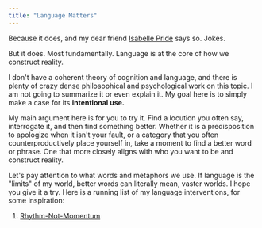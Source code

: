 ```yaml
---
title: "Language Matters"
---
```


Because it does, and my dear friend [Isabelle Pride]() says so. Jokes. 

But it does. Most fundamentally. Language is at the core of how we construct reality. 

I don't have a coherent theory of cognition and language, and there is plenty of crazy dense philosophical and psychological work on this topic. I am not going to summarize it or even explain it. My goal here is to simply make a case for its **intentional use.** 

My main argument here is for you to try it. Find a locution you often say, interrogate it, and then find something better. Whether it is a predisposition to apologize when it isn't your fault, or a category that you often counterproductively place yourself in, take a moment to find a better word or phrase. One that more closely aligns with who you want to be and construct reality. 

Let's pay attention to what words and metaphors we use. If language is the "limits" of my world, better words can literally mean, vaster worlds. I hope you give it a try. Here is a running list of my language interventions, for some inspiration:

1. [Rhythm-Not-Momentum](digital-garden/Rhythm-Not-Momentum.md)


